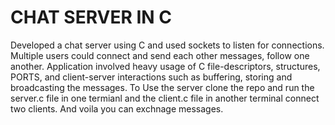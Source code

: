 # CHAT SERVER IN C
Developed a chat server using C and used sockets to listen for connections. Multiple users could connect and send each other messages, follow one another. Application involved heavy usage of C file-descriptors, structures, PORTS, and client-server interactions such as buffering, storing and broadcasting the messages. To Use the server clone the repo and run the server.c file in one termianl and the client.c file in another terminal connect two clients. And voila you can exchnage messages.
